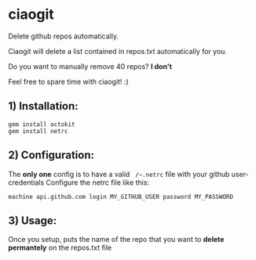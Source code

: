 # ciaogit
Delete github repos automatically.

Ciaogit will delete a list contained in repos.txt automatically for you.

Do you want to manually remove 40 repos? **I don't**

Feel free to spare time with ciaogit! :)

## 1) Installation:

```console
gem install octokit
gem install netrc
```

## 2) Configuration:

The **only one** config is to have a valid ``` /~.netrc``` file with your github user-credentials
Configure the netrc file like this:

```
machine api.github.com login MY_GITHUB_USER password MY_PASSWORD
```

## 3) Usage:

Once you setup, puts the name of the repo that you want to **delete permantely** on the repos.txt file
